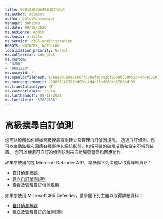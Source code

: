 ```yaml
---
title: 9001220高級搜尋自訂偵測
ms.author: dolmont
author: DulceMontemayor
manager: dansimp
ms.date: 09/25/2020
ms.audience: Admin
ms.topic: article
ms.service: o365-administration
ROBOTS: NOINDEX, NOFOLLOW
localization_priority: Normal
ms.collection: Adm_O365
ms.custom:
- "3200"
- "9001220"
ms.assetid: ''
ms.openlocfilehash: 17bee943a0a8e607758bafa0c42bf6580b858952c447c403207bebfba9d8d243
ms.sourcegitcommit: 920051182781bd97ce4d4d6fbd268cb37b84d239
ms.translationtype: MT
ms.contentlocale: zh-TW
ms.lasthandoff: 08/11/2021
ms.locfileid: "57882786"
---
```

# <a name="advanced-hunting-custom-detections"></a>高級搜尋自訂偵測

您可以瞭解如何根據高級搜尋查詢建立及管理自訂偵測規則。 透過自訂偵測，您可以主動監視和回應各種事件和系統狀態，包括可疑的破壞活動和設定不當的裝置。 您可以使用可自訂的偵測規則來自動觸發警示和回應動作
  
如果您使用的是 Microsoft Defender ATP，請參閱下列主題以取得詳細資訊： 
- [自訂偵測概觀](https://docs.microsoft.com/windows/security/threat-protection/microsoft-defender-atp/overview-custom-detections)
- [建立自訂偵測規則](https://docs.microsoft.com/windows/security/threat-protection/microsoft-defender-atp/custom-detection-rules)
- [查看及管理自訂偵測規則](https://docs.microsoft.com/windows/security/threat-protection/microsoft-defender-atp/custom-detections-manage)

如果您使用 Microsoft 365 Defender，請參閱下列主題以取得詳細資料： 
- [自訂偵測概觀](https://docs.microsoft.com/microsoft-365/security/mtp/custom-detections-overview)
- [建立及管理自訂的偵測規則](https://docs.microsoft.com/microsoft-365/security/mtp/custom-detection-rules)
